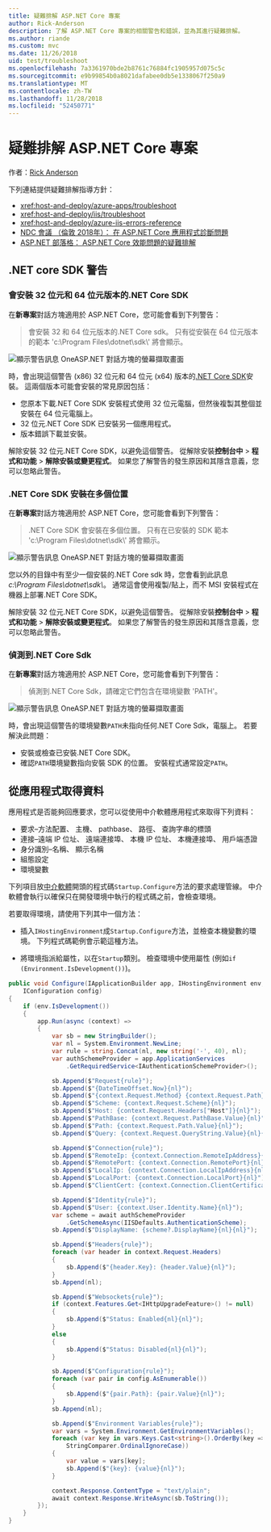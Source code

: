 ```yaml
---
title: 疑難排解 ASP.NET Core 專案
author: Rick-Anderson
description: 了解 ASP.NET Core 專案的相關警告和錯誤，並為其進行疑難排解。
ms.author: riande
ms.custom: mvc
ms.date: 11/26/2018
uid: test/troubleshoot
ms.openlocfilehash: 7a3361970bde2b8761c76884fc1905957d075c5c
ms.sourcegitcommit: e9b99854b0a8021dafabee0db5e1338067f250a9
ms.translationtype: MT
ms.contentlocale: zh-TW
ms.lasthandoff: 11/28/2018
ms.locfileid: "52450771"
---
```

# <a name="troubleshoot-aspnet-core-projects"></a>疑難排解 ASP.NET Core 專案

作者：[Rick Anderson](https://twitter.com/RickAndMSFT)

下列連結提供疑難排解指導方針：

* <xref:host-and-deploy/azure-apps/troubleshoot>
* <xref:host-and-deploy/iis/troubleshoot>
* <xref:host-and-deploy/azure-iis-errors-reference>
* [NDC 會議 （倫敦 2018年）： 在 ASP.NET Core 應用程式診斷問題](https://www.youtube.com/watch?v=RYI0DHoIVaA)
* [ASP.NET 部落格： ASP.NET Core 效能問題的疑難排解](https://blogs.msdn.microsoft.com/webdev/2018/05/23/asp-net-core-performance-improvements/)

## <a name="net-core-sdk-warnings"></a>.NET core SDK 警告

### <a name="both-the-32-bit-and-64-bit-versions-of-the-net-core-sdk-are-installed"></a>會安裝 32 位元和 64 位元版本的.NET Core SDK

在**新專案**對話方塊適用於 ASP.NET Core，您可能會看到下列警告：

> 會安裝 32 和 64 位元版本的.NET Core sdk。 只有從安裝在 64 位元版本的範本 'c:\\Program Files\\dotnet\\sdk\\' 將會顯示。

![顯示警告訊息 OneASP.NET 對話方塊的螢幕擷取畫面](troubleshoot/_static/both32and64bit.png)

時，會出現這個警告 (x86) 32 位元和 64 位元 (x64) 版本的[.NET Core SDK](https://www.microsoft.com/net/download/all)安裝。 這兩個版本可能會安裝的常見原因包括：

* 您原本下載.NET Core SDK 安裝程式使用 32 位元電腦，但然後複製其整個並安裝在 64 位元電腦上。
* 32 位元.NET Core SDK 已安裝另一個應用程式。
* 版本錯誤下載並安裝。

解除安裝 32 位元.NET Core SDK，以避免這個警告。 從解除安裝**控制台中** > **程式和功能** > **解除安裝或變更程式**。 如果您了解警告的發生原因和其隱含意義，您可以忽略此警告。

### <a name="the-net-core-sdk-is-installed-in-multiple-locations"></a>.NET Core SDK 安裝在多個位置

在**新專案**對話方塊適用於 ASP.NET Core，您可能會看到下列警告：

> .NET Core SDK 會安裝在多個位置。 只有在已安裝的 SDK 範本 'c:\\Program Files\\dotnet\\sdk\\' 將會顯示。

![顯示警告訊息 OneASP.NET 對話方塊的螢幕擷取畫面](troubleshoot/_static/multiplelocations.png)

您以外的目錄中有至少一個安裝的.NET Core sdk 時，您會看到此訊息*c:\\Program Files\\dotnet\\sdk\\*。 通常這會使用複製/貼上，而不 MSI 安裝程式在機器上部署.NET Core SDK。

解除安裝 32 位元.NET Core SDK，以避免這個警告。 從解除安裝**控制台中** > **程式和功能** > **解除安裝或變更程式**。 如果您了解警告的發生原因和其隱含意義，您可以忽略此警告。

### <a name="no-net-core-sdks-were-detected"></a>偵測到.NET Core Sdk

在**新專案**對話方塊適用於 ASP.NET Core，您可能會看到下列警告：

> 偵測到.NET Core Sdk，請確定它們包含在環境變數 'PATH'。

![顯示警告訊息 OneASP.NET 對話方塊的螢幕擷取畫面](troubleshoot/_static/NoNetCore.png)

時，會出現這個警告的環境變數`PATH`未指向任何.NET Core Sdk，電腦上。 若要解決此問題：

* 安裝或檢查已安裝.NET Core SDK。
* 確認`PATH`環境變數指向安裝 SDK 的位置。 安裝程式通常設定`PATH`。

## <a name="obtain-data-from-an-app"></a>從應用程式取得資料

應用程式是否能夠回應要求，您可以從使用中介軟體應用程式來取得下列資料：

* 要求&ndash;方法配置、 主機、 pathbase、 路徑、 查詢字串的標頭
* 連接&ndash;遠端 IP 位址、 遠端連接埠、 本機 IP 位址、 本機連接埠、 用戶端憑證
* 身分識別&ndash;名稱、 顯示名稱
* 組態設定
* 環境變數

下列項目放[中介軟體](xref:fundamentals/middleware/index#create-a-middleware-pipeline-with-iapplicationbuilder)開頭的程式碼`Startup.Configure`方法的要求處理管線。 中介軟體會執行以確保只在開發環境中執行的程式碼之前，會檢查環境。

若要取得環境，請使用下列其中一個方法：

* 插入`IHostingEnvironment`成`Startup.Configure`方法，並檢查本機變數的環境。 下列程式碼範例會示範這種方法。

* 將環境指派給屬性，以在`Startup`類別。 檢查環境中使用屬性 (例如`if (Environment.IsDevelopment())`)。

```csharp
public void Configure(IApplicationBuilder app, IHostingEnvironment env, 
    IConfiguration config)
{
    if (env.IsDevelopment())
    {
        app.Run(async (context) =>
        {
            var sb = new StringBuilder();
            var nl = System.Environment.NewLine;
            var rule = string.Concat(nl, new string('-', 40), nl);
            var authSchemeProvider = app.ApplicationServices
                .GetRequiredService<IAuthenticationSchemeProvider>();

            sb.Append($"Request{rule}");
            sb.Append($"{DateTimeOffset.Now}{nl}");
            sb.Append($"{context.Request.Method} {context.Request.Path}{nl}");
            sb.Append($"Scheme: {context.Request.Scheme}{nl}");
            sb.Append($"Host: {context.Request.Headers["Host"]}{nl}");
            sb.Append($"PathBase: {context.Request.PathBase.Value}{nl}");
            sb.Append($"Path: {context.Request.Path.Value}{nl}");
            sb.Append($"Query: {context.Request.QueryString.Value}{nl}{nl}");

            sb.Append($"Connection{rule}");
            sb.Append($"RemoteIp: {context.Connection.RemoteIpAddress}{nl}");
            sb.Append($"RemotePort: {context.Connection.RemotePort}{nl}");
            sb.Append($"LocalIp: {context.Connection.LocalIpAddress}{nl}");
            sb.Append($"LocalPort: {context.Connection.LocalPort}{nl}");
            sb.Append($"ClientCert: {context.Connection.ClientCertificate}{nl}{nl}");

            sb.Append($"Identity{rule}");
            sb.Append($"User: {context.User.Identity.Name}{nl}");
            var scheme = await authSchemeProvider
                .GetSchemeAsync(IISDefaults.AuthenticationScheme);
            sb.Append($"DisplayName: {scheme?.DisplayName}{nl}{nl}");

            sb.Append($"Headers{rule}");
            foreach (var header in context.Request.Headers)
            {
                sb.Append($"{header.Key}: {header.Value}{nl}");
            }
            sb.Append(nl);

            sb.Append($"Websockets{rule}");
            if (context.Features.Get<IHttpUpgradeFeature>() != null)
            {
                sb.Append($"Status: Enabled{nl}{nl}");
            }
            else
            {
                sb.Append($"Status: Disabled{nl}{nl}");
            }

            sb.Append($"Configuration{rule}");
            foreach (var pair in config.AsEnumerable())
            {
                sb.Append($"{pair.Path}: {pair.Value}{nl}");
            }
            sb.Append(nl);

            sb.Append($"Environment Variables{rule}");
            var vars = System.Environment.GetEnvironmentVariables();
            foreach (var key in vars.Keys.Cast<string>().OrderBy(key => key, 
                StringComparer.OrdinalIgnoreCase))
            {
                var value = vars[key];
                sb.Append($"{key}: {value}{nl}");
            }

            context.Response.ContentType = "text/plain";
            await context.Response.WriteAsync(sb.ToString());
        });
    }
}
```
